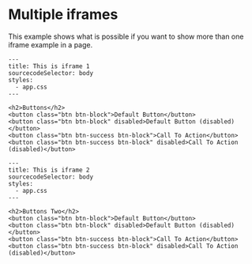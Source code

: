 # Multiple iframes

This example shows what is possible if you want to show more than one
iframe example in a page.

```iframe
---
title: This is iframe 1
sourcecodeSelector: body
styles:
  - app.css
---

<h2>Buttons</h2>
<button class="btn btn-block">Default Button</button>
<button class="btn btn-block" disabled>Default Button (disabled)</button>
<button class="btn btn-success btn-block">Call To Action</button>
<button class="btn btn-success btn-block" disabled>Call To Action (disabled)</button>
```

```iframe
---
title: This is iframe 2
sourcecodeSelector: body
styles:
  - app.css
---

<h2>Buttons Two</h2>
<button class="btn btn-block">Default Button</button>
<button class="btn btn-block" disabled>Default Button (disabled)</button>
<button class="btn btn-success btn-block">Call To Action</button>
<button class="btn btn-success btn-block" disabled>Call To Action (disabled)</button>
```
